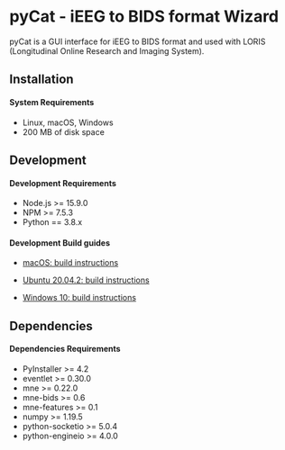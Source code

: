 # pyCat - iEEG to BIDS format Wizard

pyCat is a GUI interface for iEEG to BIDS format and used with LORIS (Longitudinal Online Research and Imaging System).

## Installation

#### System Requirements

 * Linux, macOS, Windows
 * 200 MB of disk space

## Development

#### Development Requirements

 * Node.js >= 15.9.0
 * NPM >= 7.5.3
 * Python == 3.8.x

#### Development Build guides

 * [macOS: build instructions](./wiki/macOS/README.md)

 * [Ubuntu 20.04.2: build instructions](./wiki/ubuntu/README.md)

 * [Windows 10: build instructions](./wiki/windows/README.md)

## Dependencies

#### Dependencies Requirements

 * PyInstaller >= 4.2
 * eventlet >= 0.30.0
 * mne >= 0.22.0
 * mne-bids >= 0.6
 * mne-features >= 0.1
 * numpy >= 1.19.5
 * python-socketio >= 5.0.4
 * python-engineio >= 4.0.0
